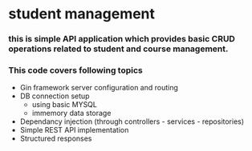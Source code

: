 # student management 

### this is simple API application which provides basic CRUD operations related to student and course management.

### This code covers following topics
- Gin framework server configuration and routing
- DB connection setup
    - using basic MYSQL
    - immemory data storage
- Dependancy injection (through controllers - services - repositories)
- Simple REST API implementation
- Structured responses